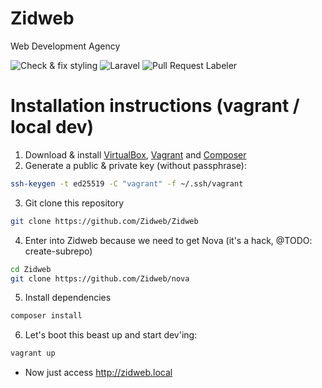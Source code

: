 # Zidweb
Web Development Agency

![Check & fix styling](https://github.com/Zidweb/Zidweb/workflows/Check%20&%20fix%20styling/badge.svg)
![Laravel](https://github.com/Zidweb/Zidweb/workflows/Laravel/badge.svg)
![Pull Request Labeler](https://github.com/Zidweb/Zidweb/workflows/Pull%20Request%20Labeler/badge.svg)

# Installation instructions (vagrant / local dev)

1. Download & install [VirtualBox](https://virtualbox.org/wiki/downloads), [Vagrant](https://vagrantup.com/downloads) and [Composer](https://getcomposer.org)
2. Generate a public & private key (without passphrase):
```bash
ssh-keygen -t ed25519 -C "vagrant" -f ~/.ssh/vagrant
```
3. Git clone this repository
```bash
git clone https://github.com/Zidweb/Zidweb
```
4. Enter into Zidweb because we need to get Nova (it's a hack, @TODO: create-subrepo)
```bash
cd Zidweb
git clone https://github.com/Zidweb/nova
```
5. Install dependencies
```bash
composer install
```
6. Let's boot this beast up and start dev'ing:
```bash
vagrant up
```

* Now just access http://zidweb.local
